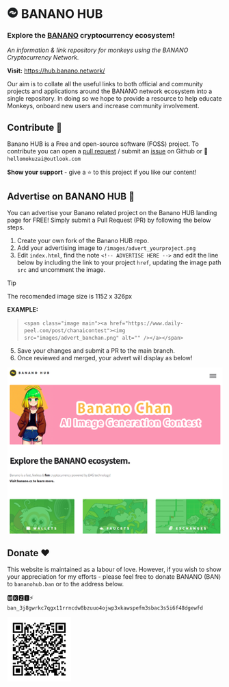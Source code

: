 # <img src="https://github.com/HelloMokuzai/banano-hub/blob/main/images/bananohub.png" alt="drawing" width="26" height="26"/> BANANO HUB
### Explore the [BANANO](https://banano.cc/) cryptocurrency ecosystem!

*An information & link repository for monkeys using the BANANO Cryptocurrency Network.*

**Visit:** https://hub.banano.network/

Our aim is to collate all the useful links to both official and community projects and applications around the BANANO network ecosystem into a single repository. In doing so we hope to provide a resource to help educate Monkeys, onboard new users and increase community involvement.


## Contribute 🤝

Banano HUB is a Free and open-source software (FOSS) project. To contribute you can open a [pull request](https://github.com/HelloMokuzai/banano-hub/pulls) / submit an [issue](https://github.com/HelloMokuzai/banano-hub/issues) on Github or 💌 `hellomokuzai@outlook.com`

**Show your support** - give a ⭐️ to this project if you like our content!


## Advertise on BANANO HUB 📣

You can advertise your Banano related project on the Banano HUB landing page for FREE! Simply submit a Pull Request (PR) by following the below steps.

1. Create your own fork of the Banano HUB repo.
2. Add your advertising image to `/images/advert_yourproject.png`
3. Edit `index.html`, find the note `<!-- ADVERTISE HERE -->` and edit the line below by including the link to your project `href`, updating the image path `src` and uncomment the image.

> [!TIP]
> The recomended image size is 1152 x 326px

**EXAMPLE:**

>`<span class="image main"><a href="https://www.daily-peel.com/post/chanaicontest"><img src="images/advert_banchan.png" alt="" /></a></span>`

5. Save your changes and submit a PR to the main branch.
6. Once reviewed and merged, your advert will display as below! 

<img src="https://raw.githubusercontent.com/HelloMokuzai/banano-hub/refs/heads/main/images/Advert_Preview.png" alt="drawing"/>


## Donate ❤️

This website is maintained as a labour of love. However, if you wish to show your appreciation for my efforts - please feel free to donate BANANO (BAN) to `bananohub.ban` or to the address below.

🅼🅺🆉🅸⚡ `ban_3j8gwrkc7qgx11rrncdw8bzuuo4ojwp3xkawspefm3sbac3s5i6f48dgewfd`

<img src="https://raw.githubusercontent.com/HelloMokuzai/banano-hub/refs/heads/main/images/qr-code.png" alt="drawing" width="150" height="150"/>

